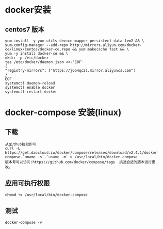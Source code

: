 # docker安装
## centos7 版本
    yum install -y yum-utils device-mapper-persistent-data lvm2 && \
    yum-config-manager --add-repo http://mirrors.aliyun.com/docker-ce/linux/centos/docker-ce.repo && yum makecache fast && \ 
    yum -y install docker-ce && \
    mkdir -p /etc/docker
    tee /etc/docker/daemon.json <<-'EOF'
    {
    "registry-mirrors": ["https://j6o4qczl.mirror.aliyuncs.com"]
    }
    EOF
    systemctl daemon-reload
    systemctl enable docker
    systemctl restart docker
# docker-compose  安装(linux)
##  下载
    从github拉取即可
    curl -L https://get.daocloud.io/docker/compose/releases/download/v2.4.1/docker-compose-`uname -s`-`uname -m` > /usr/local/bin/docker-compose
    版本号可以访问:https://github.com/docker/compose/tags  挑选合适的版本进行更改。
## 应用可执行权限
    chmod +x /usr/local/bin/docker-compose
## 测试
    docker-compose -v